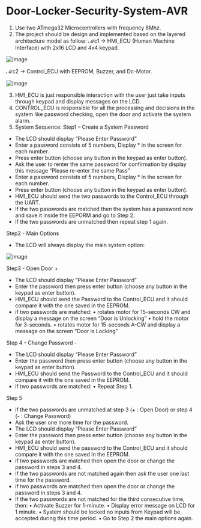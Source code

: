 # Door-Locker-Security-System-AVR

1) Use two ATmega32 Microcontrollers with frequency 8Mhz.
2) The project should be design and implemented based on the layered architecture model as follow:
ℳc1 → HMI_ECU (Human Machine Interface) with 2x16 LCD and 4x4 keypad.

![image](https://github.com/Omar-Talaat11/Door-Locker-Security-System-AVR/assets/162178780/bf42b037-f2d7-4b0a-8af0-d6d7e61c12d3)

ℳc2 → Control_ECU with EEPROM, Buzzer, and Dc-Motor.

![image](https://github.com/Omar-Talaat11/Door-Locker-Security-System-AVR/assets/162178780/7b95fee6-dba5-4d22-bfb4-a65a5845fdbf)


3) HMI_ECU is just responsible interaction with the user just take inputs through keypad and display messages on the LCD.
4) CONTROL_ECU is responsible for all the processing and decisions in the system like password checking, open the door and activate the system alarm.
5) System Sequence: Step1 – Create a System Password
  - The LCD should display “Please Enter Password”
  - Enter a password consists of 5 numbers, Display * in the screen for each number.
  - Press enter button (choose any button in the keypad as enter button).
  - Ask the user to renter the same password for confirmation by display this message “Please re-enter the same Pass”
  - Enter a password consists of 5 numbers, Display * in the screen for each number.
  - Press enter button (choose any button in the keypad as enter button).
  - HMI_ECU should send the two passwords to the Control_ECU through the UART.
  - If the two passwords are matched then the system has a password now and save it inside the EEPORM and go to Step 2.
  - If the two passwords are unmatched then repeat step 1 again.

Step2 - Main Options
  - The LCD will always display the main system option:

![image](https://github.com/Omar-Talaat11/Door-Locker-Security-System-AVR/assets/162178780/920d447b-0dd4-462f-ad46-fb5b6f51082d)

Step3 - Open Door +
  - The LCD should display “Please Enter Password”
  - Enter the password then press enter button (choose any button in the keypad as enter button).
  - HMI_ECU should send the Password to the Control_ECU and it should compare it with the one saved in the EEPROM.
  - if two passwords are matched:
    • rotates motor for 15-seconds CW and display a message on the screen “Door is Unlocking”
    • hold the motor for 3-seconds.
    • rotates motor for 15-seconds A-CW and display a message on the screen “Door is Locking”

Step 4 - Change Password - 
- The LCD should display “Please Enter Password”
- Enter the password then press enter button (choose any button in the keypad as enter button).
- HMI_ECU should send the Password to the Control_ECU and it should compare it with the one saved in the EEPROM.
- if two passwords are matched:
  • Repeat Step 1.

Step 5 
- if the two passwords are unmatched at step 3 (+ : Open Door) or step 4 (- : Change Password)
- Ask the user one more time for the password.
- The LCD should display “Please Enter Password”
- Enter the password then press enter button (choose any button in the keypad as enter button).
- HMI_ECU should send the password to the Control_ECU and it should compare it with the one saved in the EEPROM.
- if two passwords are matched then open the door or change the password in steps 3 and 4.
- If the two passwords are not matched again then ask the user one last time for the password.
- if two passwords are matched then open the door or change the password in steps 3 and 4.
- If the two passwords are not matched for the third consecutive time, then:
  • Activate Buzzer for 1-minute.
  • Display error message on LCD for 1 minute.
  • System should be locked no inputs from Keypad will be accepted during this time period. • Go to Step 2 the main options again.
